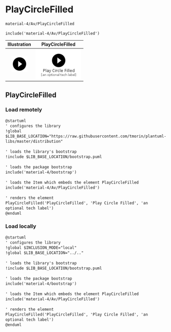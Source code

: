 # PlayCircleFilled


```text
material-4/Av/PlayCircleFilled
```

```text
include('material-4/Av/PlayCircleFilled')
```



| Illustration | PlayCircleFilled |
| :---: | :---: |
| ![illustration for Illustration](../../material-4/Av/PlayCircleFilled.png) | ![illustration for PlayCircleFilled](../../material-4/Av/PlayCircleFilled.Local.png) |




## PlayCircleFilled

### Load remotely
```plantuml
@startuml
' configures the library
!global $LIB_BASE_LOCATION="https://raw.githubusercontent.com/tmorin/plantuml-libs/master/distribution"

' loads the library's bootstrap
!include $LIB_BASE_LOCATION/bootstrap.puml

' loads the package bootstrap
include('material-4/bootstrap')

' loads the Item which embeds the element PlayCircleFilled
include('material-4/Av/PlayCircleFilled')

' renders the element
PlayCircleFilled('PlayCircleFilled', 'Play Circle Filled', 'an optional tech label')
@enduml
```

### Load locally
```plantuml
@startuml
' configures the library
!global $INCLUSION_MODE="local"
!global $LIB_BASE_LOCATION="../.."

' loads the library's bootstrap
!include $LIB_BASE_LOCATION/bootstrap.puml

' loads the package bootstrap
include('material-4/bootstrap')

' loads the Item which embeds the element PlayCircleFilled
include('material-4/Av/PlayCircleFilled')

' renders the element
PlayCircleFilled('PlayCircleFilled', 'Play Circle Filled', 'an optional tech label')
@enduml
```

